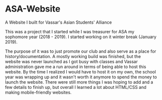 # ASA-Website
A Website I built for Vassar's Asian Students' Alliance

This was a project that I started while I was treasurer for ASA my sophomore year (2018 - 2019). I started working on it winter break (January 2019). 

The purpose of it was to just promote our club and also serve as a place for history/documentation. A mostly working build was finished, but the website was never launched as I got busy with classes and Vassar administration gave me a run around in terms of being able to host this website. By the time I realized I would have to host it on my own, the school year was wrapping up and it wasn't worth it anymore to spend the money to launch the website. There were still more things I was hoping to add and a few details to finish up, but overall I learned a lot about HTML/CSS and making mobile-friendly websites. 
